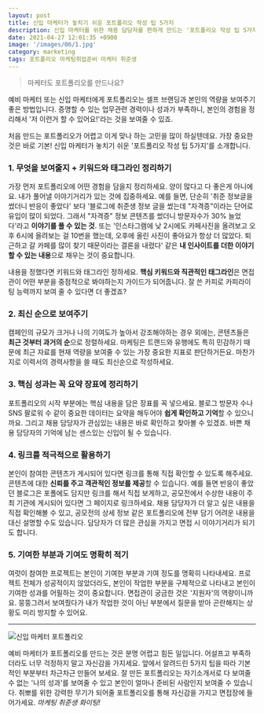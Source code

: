 ```yaml
---
layout: post
title: 신입 마케터가 놓치기 쉬운 포트폴리오 작성 팁 5가지
description: 신입 마케터를 위한 채용 담당자를 편하게 만드는 '포트폴리오 작성 팁 5가지'를 소개합니다.
date: 2021-04-27 12:01:35 +0900
image: '/images/06/1.jpg'
category: marketing
tags: 포트폴리오 마케팅취업준비 마케터 취준생
---
```


> 마케터도 포트폴리오를 만드나요?

예비 마케터 또는 신입 마케터에게 포트폴리오는 셀프 브랜딩과 본인의 역량을 보여주기 좋은 방법입니다. 증명할 수 있는 업무관련 경력이나 성과가 부족하니, 본인의 경험을 정리해서 '저 이런거 할 수 있어요!'라는 것을 보여줄 수 있죠.

처음 만드는 포트폴리오가 어렵고 이게 맞나 하는 고민을 많이 하실텐데요. 가장 중요한 것은 바로 기본! 신입 마케터가 놓치기 쉬운 '포트폴리오 작성 팁 5가지'를 소개합니다.

### 1. 무엇을 보여줄지 + 키워드와 태그라인 정리하기

가장 먼저 포트폴리오에 어떤 경험을 담을지 정리하세요. 양이 많다고 다 좋은게 아니에요. 내가 풀어낼 이야기거리가 있는 것에 집중하세요. 예를 들면, 단순히 '취준 정보글을 썼더니 반응이 좋았다' 보다 '블로그에 취준생 정보 글을 썼는데 "자격증"이라는 단어로 유입이 많이 되었다. 그래서 "자격증" 정보 콘텐츠를 썼더니 방문자수가 30% 늘었다'라고 **이야기를 풀 수 있는 것**. 또는 '인스타그램에 낮 2시에도 카페사진을 올려보고 오후 6시에 올려보는 걸 10번을 했는데, 오후에 올린 사진이 좋아요가 항상 더 많았다. 퇴근하고 갈 카페를 많이 찾기 때문이라는 결론을 내렸다' 같은 **내 인사이트를 더한 이야기 할 수 있는 내용**으로 채우는 것이 중요합니다.

내용을 정했다면 키워드와 태그라인 정하세요. **핵심 키워드와 직관적인 태그라인**은 면접관이 어떤 부분을 중점적으로 봐야하는지 가이드가 되어줍니다. 잘 쓴 카피로 카피라이팅 능력까지 보여 줄 수 있다면 더 좋겠죠?

### 2. 최신 순으로 보여주기

캠페인의 규모가 크거나 나의 기여도가 높아서 강조해야하는 경우 외에는, 콘텐츠들은 **최근 것부터 과거의 순**으로 정렬하세요. 마케팅은 트랜드와 유행에도 특히 민감하기 때문에 최근 자료를 현재 역량을 보여줄 수 있는 가장 중요한 지표로 판단하거든요. 마찬가지로 이력서의 경력사항을 쓸 때도 최신순으로 작성하세요.

### 3. 핵심 성과는 꼭 요약 장표에 정리하기

포트폴리오의 시작 부분에는 핵심 내용을 담은 장표를 꼭 넣으세요. 블로그 방문자 수나 SNS 팔로워 수 같이 중요한 데이터는 요약을 해두어야 **쉽게 확인하고 기억**할 수 있으니까요. 그리고 채용 담당자가 관심있는 내용은 바로 확인하고 찾아볼 수 있겠죠. 바쁜 채용 담당자의 기억에 남는 센스있는 신입이 될 수 있습니다.

### 4. 링크를 적극적으로 활용하기

본인이 참여한 콘텐츠가 게시되어 있다면 링크를 통해 직접 확인할 수 있도록 해주세요. 콘텐츠에 대한 **신뢰를 주고 객관적인 정보를 제공**할 수 있습니다. 예를 들면 반응이 좋았던 블로그은 포폴에도 담지만 링크를 해서 직접 보게하고, 공모전에서 수상한 내용이 주최 기관에 게시되어 있다면 그 페이지로 링크하세요. 채용 담당자가 더 알고 싶은 내용을 직접 확인해볼 수 있고, 공모전의 상세 정보 같은 포트폴리오에 전부 담기 어려운 내용을 대신 설명할 수도 있습니다. 담당자가 더 많은 관심을 가지고 면접 시 이야기거리가 되기도 합니다.

### 5. 기여한 부분과 기여도 명확히 적기

여럿이 참여한 프로젝트는 본인이 기여한 부분과 기여 정도를 명확히 나타내세요. 프로젝트 전체가 성공적이지 않았더라도, 본인이 작업한 부분을 구체적으로 나타내고 본인이 기여한 성과를 어필하는 것이 중요합니다. 면접관이 궁금한 것은 '지원자'의 역량이니까요. 뭉뚱그려서 보여줬다가 내가 작업한 것이 아닌 부분에서 질문을 받아 곤란해지는 상황도 미리 방지할 수 있어요.

***
![신입 마케터 포트폴리오]({{site.baseurl}}/images/06/2.jpg)

예비 마케터가 포트폴리오를 만드는 것은 분명 어렵고 힘든 일입니다. 어설프고 부족하더라도 너무 걱정하지 말고 자신감을 가지세요. 앞에서 알려드린 5가지 팁을 따라 기본적인 부분부터 차근차근 만들어 보세요. 잘 만든 포트폴리오는 자기소개서로 다 보여줄 수 없는 '나의 성과'를 보여줄 수 있고 본인이 얼마나 준비된 사람인지 보여줄 수 있습니다. 취뽀를 위한 강력한 무기가 되어줄 포트폴리오를 통해 자신감을 가지고 면접장에 들어가세요. *마케팅 취준생 화이팅!*
